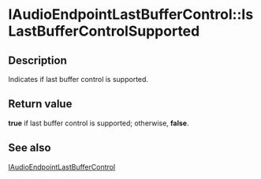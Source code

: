 # IAudioEndpointLastBufferControl::IsLastBufferControlSupported

## Description

Indicates if last buffer control is supported.

## Return value

**true** if last buffer control is supported; otherwise, **false**.

## See also

[IAudioEndpointLastBufferControl](https://learn.microsoft.com/windows/desktop/api/audioengineendpoint/nn-audioengineendpoint-iaudioendpointlastbuffercontrol)